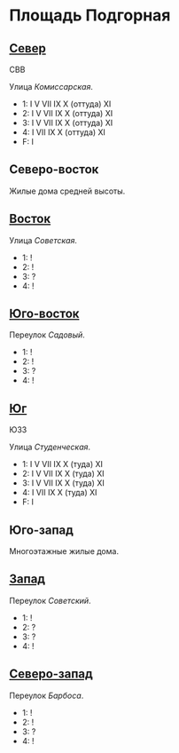 # Площадь Подгорная

## [Север](./560070.md)

СВВ

Улица *Комиссарская*.

* 1:    I   V   VII IX  X (оттуда)  XI
* 2:    I   V   VII IX  X (оттуда)  XI
* 3:    I   V   VII IX  X (оттуда)  XI
* 4:    I   VII IX  X (оттуда)  XI
* F:    I

## Северо-восток

Жилые дома средней высоты.

## [Восток](./570080.md)

Улица *Советская*.

* 1:    !
* 2:    !
* 3:    ?
* 4:    !

## [Юго-восток](./565085.md)

Переулок *Садовый*.

* 1:    !
* 2:    !
* 3:    ?
* 4:    !

## [Юг](./560085.md)

ЮЗЗ

Улица *Студенческая*.

* 1:    I   V   VII IX  X (туда)    XI
* 2:    I   V   VII IX  X (туда)    XI
* 3:    I   V   VII IX  X (туда)    XI
* 4:    I   VII IX  X (туда)    XI
* F:    I

## Юго-запад

Многоэтажные жилые дома.

## [Запад](./555080.md)

Переулок *Советский*.

* 1:    !
* 2:    ?
* 3:    ?
* 4:    !

## [Северо-запад](./555075.md)

Переулок *Барбоса*.

* 1:    !
* 2:    !
* 3:    ?
* 4:    !

